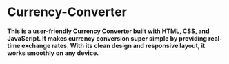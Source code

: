 ﻿# Currency-Converter
 

<b>This is a user-friendly Currency Converter built with HTML, CSS, and JavaScript. It makes currency conversion super simple by providing real-time exchange rates. With its clean design and responsive layout, it works smoothly on any device.</b>
